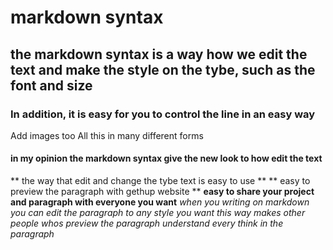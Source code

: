 # markdown syntax #
## the markdown syntax is a way how we edit the text and make the style on the tybe, such as the font and size 
### **In addition, it is easy for you to control the line in an easy way**
Add images too
All this in many different forms

#### in my opinion the markdown syntax give the new look to how edit the text ####
** the way that edit and change the tybe text is easy to use ** 
** easy to preview the paragraph with gethup website ** 
 **easy to share your project and paragraph with everyone you want**
 *when you writing on markdown you can edit the paragraph to any style you want*
 *this way makes other people whos preview the paragraph understand every think in the paragraph*


